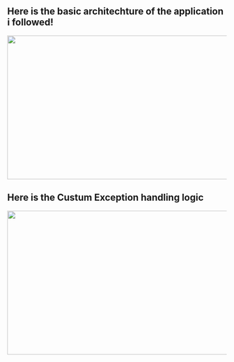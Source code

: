 ## Here is the basic architechture of the application i followed!

<img src="https://github.com/ArjunGupta08/Backend-with-MySql-DB/assets/85922120/f9828ad7-9211-4ec7-ad79-b834e54615ed" width="650"  height="330">

## Here is the Custum Exception handling logic
<img src="https://github.com/ArjunGupta08/Backend-with-MySql-DB/assets/85922120/49aa1e5d-7003-4520-a7fa-84609da68882" width="650"  height="330">
